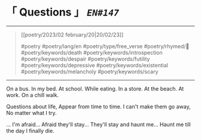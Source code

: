 # &#12300; Questions &#12301; *`EN#147`*

---

> [[poetry/2023/02 february/20|20/02/23]]
> 
> #poetry 
> #poetry/lang/en 
> #poetry/type/free_verse 
> #poetry/rhymed/🔴 
> #poetry/keywords/death #poetry/keywords/introspection #poetry/keywords/despair #poetry/keywords/futility #poetry/keywords/depressive #poetry/keywords/existential #poetry/keywords/melancholy #poetry/keywords/scary 

---

On a bus.
In my bed.
At school.
While eating.
In a store.
At the beach.
At work.
On a chill walk.

Questions about life,
Appear from time to time.
I can't make them go away,
No matter what I try.

...
I'm afraid...
Afraid they'll stay...
They'll stay and haunt me...
Haunt me till the day I finally die.